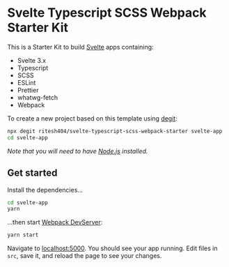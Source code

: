 # Svelte Typescript SCSS Webpack Starter Kit

This is a Starter Kit to build [Svelte](https://svelte.dev) apps containing:

- Svelte 3.x
- Typescript
- SCSS
- ESLint
- Prettier
- whatwg-fetch
- Webpack

To create a new project based on this template using [degit](https://github.com/Rich-Harris/degit):

```bash
npx degit ritesh404/svelte-typescript-scss-webpack-starter svelte-app
cd svelte-app
```

_Note that you will need to have [Node.js](https://nodejs.org) installed._

## Get started

Install the dependencies...

```bash
cd svelte-app
yarn
```

...then start [Webpack DevServer](https://webpack.js.org/configuration/dev-server/):

```bash
yarn start
```

Navigate to [localhost:5000](http://localhost:5000). You should see your app running. Edit files in `src`, save it, and reload the page to see your changes.
